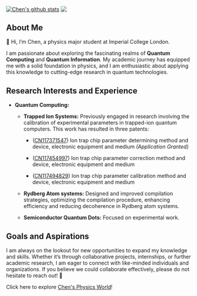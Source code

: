 <a href="https://github.com/chenx820"><img align="center" src="https://github-readme-stats.vercel.app/api?username=chenx820&show_icons=true&include_all_commits=true&theme=buefy&hide_border=true" alt="Chen's github stats" /></a>  <a href="https://github.com/chenx820"><img align="center" src="https://github-readme-stats.vercel.app/api/top-langs/?username=chenx820&layout=compact&theme=buefy&hide_border=true" /></a> 


## About Me 
👋 Hi, I’m Chen, a physics major student at Imperial College London. 


I am passionate about exploring the fascinating realms of **Quantum Computing** and **Quantum Information**. My academic journey has equipped me with a solid foundation in physics, and I am enthusiastic about applying this knowledge to cutting-edge research in quantum technologies.


## Research Interests and Experience 
- **Quantum Computing:** 
  - **Trapped Ion Systems:**  Previously engaged in research involving the calibration of experimental parameters in trapped-ion quantum computers. This work has resulted in three patents:

      - ([CN117371547](https://patents.google.com/patent/CN117371547/en)) Ion trap chip parameter determining method and device, electronic equipment and medium _(Application Granted)_

      - ([CN117454997](https://patents.google.com/patent/CN117454997/en)) Ion trap chip parameter correction method and device, electronic equipment and medium

      - ([CN117494829](https://patents.google.com/patent/CN117494829/en)) Ion trap chip parameter calibration method and device, electronic equipment and medium

  - **Rydberg Atom systems:** Designed and improved compilation strategies, optimizing the compilation procedure, enhancing efficiency and reducing decoherence in Rydberg atom systems.

  - **Semiconductor Quantum Dots:** Focused on experimental work. 




## Goals and Aspirations 
I am always on the lookout for new opportunities to expand my knowledge and skills. Whether it’s through collaborative projects, internships, or further academic research, I am eager to connect with like-minded individuals and organizations. If you believe we could collaborate effectively, please do not hesitate to reach out! 📧


Click here to explore [Chen's Physics World](https://chenx820.github.io/)!     



